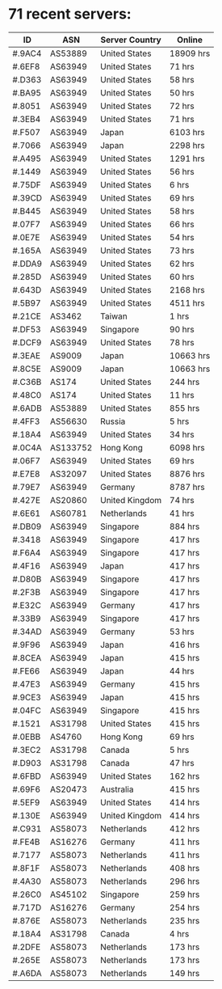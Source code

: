 # 71 recent servers:

| ID | ASN | Server Country | Online |
| ------ | ------ | ------ | ------ |
| #.9AC4 | AS53889 | United States | 18909 hrs |
| #.6EF8 | AS63949 | United States | 71 hrs |
| #.D363 | AS63949 | United States | 58 hrs |
| #.BA95 | AS63949 | United States | 50 hrs |
| #.8051 | AS63949 | United States | 72 hrs |
| #.3EB4 | AS63949 | United States | 71 hrs |
| #.F507 | AS63949 | Japan | 6103 hrs |
| #.7066 | AS63949 | Japan | 2298 hrs |
| #.A495 | AS63949 | United States | 1291 hrs |
| #.1449 | AS63949 | United States | 56 hrs |
| #.75DF | AS63949 | United States | 6 hrs |
| #.39CD | AS63949 | United States | 69 hrs |
| #.B445 | AS63949 | United States | 58 hrs |
| #.07F7 | AS63949 | United States | 66 hrs |
| #.0E7E | AS63949 | United States | 54 hrs |
| #.165A | AS63949 | United States | 73 hrs |
| #.DDA9 | AS63949 | United States | 62 hrs |
| #.285D | AS63949 | United States | 60 hrs |
| #.643D | AS63949 | United States | 2168 hrs |
| #.5B97 | AS63949 | United States | 4511 hrs |
| #.21CE | AS3462 | Taiwan | 1 hrs |
| #.DF53 | AS63949 | Singapore | 90 hrs |
| #.DCF9 | AS63949 | United States | 78 hrs |
| #.3EAE | AS9009 | Japan | 10663 hrs |
| #.8C5E | AS9009 | Japan | 10663 hrs |
| #.C36B | AS174 | United States | 244 hrs |
| #.48C0 | AS174 | United States | 11 hrs |
| #.6ADB | AS53889 | United States | 855 hrs |
| #.4FF3 | AS56630 | Russia | 5 hrs |
| #.18A4 | AS63949 | United States | 34 hrs |
| #.0C4A | AS133752 | Hong Kong | 6098 hrs |
| #.06F7 | AS63949 | United States | 69 hrs |
| #.E7E8 | AS32097 | United States | 8876 hrs |
| #.79E7 | AS63949 | Germany | 8787 hrs |
| #.427E | AS20860 | United Kingdom | 74 hrs |
| #.6E61 | AS60781 | Netherlands | 41 hrs |
| #.DB09 | AS63949 | Singapore | 884 hrs |
| #.3418 | AS63949 | Singapore | 417 hrs |
| #.F6A4 | AS63949 | Singapore | 417 hrs |
| #.4F16 | AS63949 | Japan | 417 hrs |
| #.D80B | AS63949 | Singapore | 417 hrs |
| #.2F3B | AS63949 | Singapore | 417 hrs |
| #.E32C | AS63949 | Germany | 417 hrs |
| #.33B9 | AS63949 | Singapore | 417 hrs |
| #.34AD | AS63949 | Germany | 53 hrs |
| #.9F96 | AS63949 | Japan | 416 hrs |
| #.8CEA | AS63949 | Japan | 415 hrs |
| #.FE66 | AS63949 | Japan | 44 hrs |
| #.47E3 | AS63949 | Germany | 415 hrs |
| #.9CE3 | AS63949 | Japan | 415 hrs |
| #.04FC | AS63949 | Singapore | 415 hrs |
| #.1521 | AS31798 | United States | 415 hrs |
| #.0EBB | AS4760 | Hong Kong | 69 hrs |
| #.3EC2 | AS31798 | Canada | 5 hrs |
| #.D903 | AS31798 | Canada | 47 hrs |
| #.6FBD | AS63949 | United States | 162 hrs |
| #.69F6 | AS20473 | Australia | 415 hrs |
| #.5EF9 | AS63949 | United States | 414 hrs |
| #.130E | AS63949 | United Kingdom | 414 hrs |
| #.C931 | AS58073 | Netherlands | 412 hrs |
| #.FE4B | AS16276 | Germany | 411 hrs |
| #.7177 | AS58073 | Netherlands | 411 hrs |
| #.8F1F | AS58073 | Netherlands | 408 hrs |
| #.4A30 | AS58073 | Netherlands | 296 hrs |
| #.26C0 | AS45102 | Singapore | 259 hrs |
| #.717D | AS16276 | Germany | 254 hrs |
| #.876E | AS58073 | Netherlands | 235 hrs |
| #.18A4 | AS31798 | Canada | 4 hrs |
| #.2DFE | AS58073 | Netherlands | 173 hrs |
| #.265E | AS58073 | Netherlands | 173 hrs |
| #.A6DA | AS58073 | Netherlands | 149 hrs |

